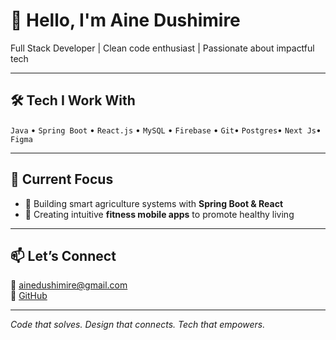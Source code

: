 # 👋 Hello, I'm Aine Dushimire

Full Stack Developer | Clean code enthusiast | Passionate about impactful tech

---

## 🛠 Tech I Work With
`Java` • `Spring Boot` • `React.js` • `MySQL` • `Firebase` • `Git`• `Postgres`• `Next Js`• `Figma`

---

## 📱 Current Focus
- 🌾 Building smart agriculture systems with **Spring Boot & React**
- 💪 Creating intuitive **fitness mobile apps** to promote healthy living

---

## 📫 Let’s Connect
📧 ainedushimire@gmail.com  
🔗 [GitHub](https://github.com/aine1100)

---

*Code that solves. Design that connects. Tech that empowers.*
